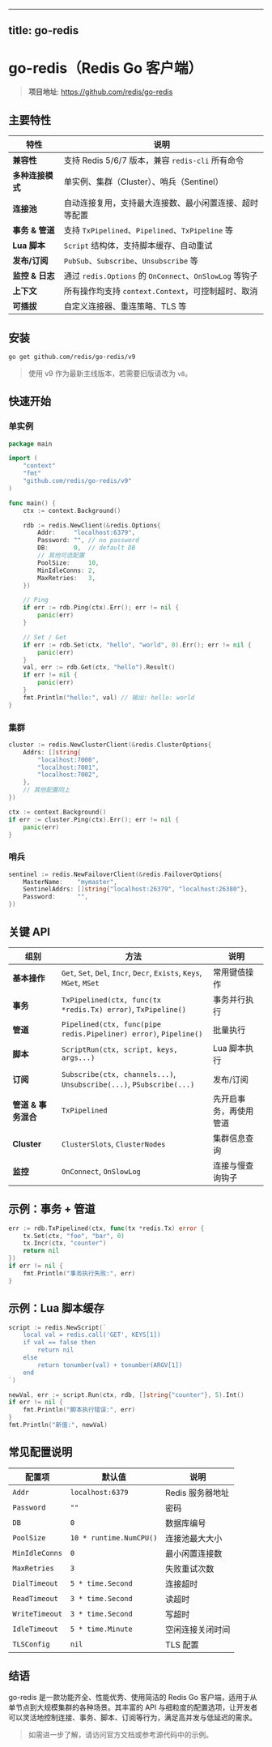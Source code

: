
---
title: go-redis
---

# go-redis（Redis Go 客户端）

> **项目地址**: <https://github.com/redis/go-redis>

## 主要特性

| 特性 | 说明 |
|------|------|
| **兼容性** | 支持 Redis 5/6/7 版本，兼容 `redis-cli` 所有命令 |
| **多种连接模式** | 单实例、集群（Cluster）、哨兵（Sentinel） |
| **连接池** | 自动连接复用，支持最大连接数、最小闲置连接、超时等配置 |
| **事务 & 管道** | 支持 `TxPipelined`、`Pipelined`、`TxPipeline` 等 |
| **Lua 脚本** | `Script` 结构体，支持脚本缓存、自动重试 |
| **发布/订阅** | `PubSub`、`Subscribe`、`Unsubscribe` 等 |
| **监控 & 日志** | 通过 `redis.Options` 的 `OnConnect`、`OnSlowLog` 等钩子 |
| **上下文** | 所有操作均支持 `context.Context`，可控制超时、取消 |
| **可插拔** | 自定义连接器、重连策略、TLS 等 |

## 安装

```bash
go get github.com/redis/go-redis/v9
```

> 使用 v9 作为最新主线版本，若需要旧版请改为 `v8`。

## 快速开始

### 单实例

```go
package main

import (
    "context"
    "fmt"
    "github.com/redis/go-redis/v9"
)

func main() {
    ctx := context.Background()

    rdb := redis.NewClient(&redis.Options{
        Addr:     "localhost:6379",
        Password: "", // no password
        DB:       0,  // default DB
        // 其他可选配置
        PoolSize:     10,
        MinIdleConns: 2,
        MaxRetries:   3,
    })

    // Ping
    if err := rdb.Ping(ctx).Err(); err != nil {
        panic(err)
    }

    // Set / Get
    if err := rdb.Set(ctx, "hello", "world", 0).Err(); err != nil {
        panic(err)
    }
    val, err := rdb.Get(ctx, "hello").Result()
    if err != nil {
        panic(err)
    }
    fmt.Println("hello:", val) // 输出: hello: world
}
```

### 集群

```go
cluster := redis.NewClusterClient(&redis.ClusterOptions{
    Addrs: []string{
        "localhost:7000",
        "localhost:7001",
        "localhost:7002",
    },
    // 其他配置同上
})

ctx := context.Background()
if err := cluster.Ping(ctx).Err(); err != nil {
    panic(err)
}
```

### 哨兵

```go
sentinel := redis.NewFailoverClient(&redis.FailoverOptions{
    MasterName:    "mymaster",
    SentinelAddrs: []string{"localhost:26379", "localhost:26380"},
    Password:      "",
})
```

## 关键 API

| 组别 | 方法 | 说明 |
|-----|------|------|
| **基本操作** | `Get`, `Set`, `Del`, `Incr`, `Decr`, `Exists`, `Keys`, `MGet`, `MSet` | 常用键值操作 |
| **事务** | `TxPipelined(ctx, func(tx *redis.Tx) error)`, `TxPipeline()` | 事务并行执行 |
| **管道** | `Pipelined(ctx, func(pipe redis.Pipeliner) error)`, `Pipeline()` | 批量执行 |
| **脚本** | `ScriptRun(ctx, script, keys, args...)` | Lua 脚本执行 |
| **订阅** | `Subscribe(ctx, channels...)`, `Unsubscribe(...)`, `PSubscribe(...)` | 发布/订阅 |
| **管道 & 事务混合** | `TxPipelined` | 先开启事务，再使用管道 |
| **Cluster** | `ClusterSlots`, `ClusterNodes` | 集群信息查询 |
| **监控** | `OnConnect`, `OnSlowLog` | 连接与慢查询钩子 |

## 示例：事务 + 管道

```go
err := rdb.TxPipelined(ctx, func(tx *redis.Tx) error {
    tx.Set(ctx, "foo", "bar", 0)
    tx.Incr(ctx, "counter")
    return nil
})
if err != nil {
    fmt.Println("事务执行失败:", err)
}
```

## 示例：Lua 脚本缓存

```go
script := redis.NewScript(`
    local val = redis.call('GET', KEYS[1])
    if val == false then
        return nil
    else
        return tonumber(val) + tonumber(ARGV[1])
    end
`)

newVal, err := script.Run(ctx, rdb, []string{"counter"}, 5).Int()
if err != nil {
    fmt.Println("脚本执行错误:", err)
}
fmt.Println("新值:", newVal)
```

## 常见配置说明

| 配置项 | 默认值 | 说明 |
|--------|--------|------|
| `Addr` | `localhost:6379` | Redis 服务器地址 |
| `Password` | `""` | 密码 |
| `DB` | `0` | 数据库编号 |
| `PoolSize` | `10 * runtime.NumCPU()` | 连接池最大大小 |
| `MinIdleConns` | `0` | 最小闲置连接数 |
| `MaxRetries` | `3` | 失败重试次数 |
| `DialTimeout` | `5 * time.Second` | 连接超时 |
| `ReadTimeout` | `3 * time.Second` | 读超时 |
| `WriteTimeout` | `3 * time.Second` | 写超时 |
| `IdleTimeout` | `5 * time.Minute` | 空闲连接关闭时间 |
| `TLSConfig` | `nil` | TLS 配置 |

## 结语

go-redis 是一款功能齐全、性能优秀、使用简洁的 Redis Go 客户端，适用于从单节点到大规模集群的各种场景。其丰富的 API 与细粒度的配置选项，让开发者可以灵活地控制连接、事务、脚本、订阅等行为，满足高并发与低延迟的需求。  

> 如需进一步了解，请访问官方文档或参考源代码中的示例。